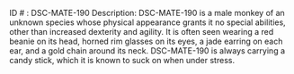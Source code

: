 ID # : DSC-MATE-190
Description: DSC-MATE-190 is a male monkey of an unknown species whose physical appearance grants it no special abilities, other than increased dexterity and agility. It is often seen wearing a red beanie on its head, horned rim glasses on its eyes, a jade earring on each ear, and a gold chain around its neck. DSC-MATE-190 is always carrying a candy stick, which it is known to suck on when under stress.